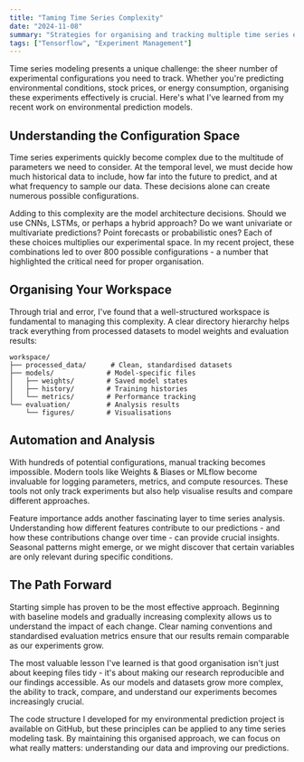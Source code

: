 ```yaml
---
title: "Taming Time Series Complexity"
date: "2024-11-08"
summary: "Strategies for organising and tracking multiple time series experiments"
tags: ["Tensorflow", "Experiment Management"]
---
```


Time series modeling presents a unique challenge: the sheer number of experimental configurations you need to track. Whether you're predicting environmental conditions, stock prices, or energy consumption, organising these experiments effectively is crucial. Here's what I've learned from my recent work on environmental prediction models.

## Understanding the Configuration Space

Time series experiments quickly become complex due to the multitude of parameters we need to consider. At the temporal level, we must decide how much historical data to include, how far into the future to predict, and at what frequency to sample our data. These decisions alone can create numerous possible configurations.

Adding to this complexity are the model architecture decisions. Should we use CNNs, LSTMs, or perhaps a hybrid approach? Do we want univariate or multivariate predictions? Point forecasts or probabilistic ones? Each of these choices multiplies our experimental space. In my recent project, these combinations led to over 800 possible configurations - a number that highlighted the critical need for proper organisation.

## Organising Your Workspace

Through trial and error, I've found that a well-structured workspace is fundamental to managing this complexity. A clear directory hierarchy helps track everything from processed datasets to model weights and evaluation results:

```
workspace/
├── processed_data/      # Clean, standardised datasets
├── models/             # Model-specific files
│   ├── weights/        # Saved model states
│   ├── history/        # Training histories
│   └── metrics/        # Performance tracking
└── evaluation/         # Analysis results
    └── figures/        # Visualisations
```

## Automation and Analysis

With hundreds of potential configurations, manual tracking becomes impossible. Modern tools like Weights & Biases or MLflow become invaluable for logging parameters, metrics, and compute resources. These tools not only track experiments but also help visualise results and compare different approaches.

Feature importance adds another fascinating layer to time series analysis. Understanding how different features contribute to our predictions - and how these contributions change over time - can provide crucial insights. Seasonal patterns might emerge, or we might discover that certain variables are only relevant during specific conditions.

## The Path Forward

Starting simple has proven to be the most effective approach. Beginning with baseline models and gradually increasing complexity allows us to understand the impact of each change. Clear naming conventions and standardised evaluation metrics ensure that our results remain comparable as our experiments grow.

The most valuable lesson I've learned is that good organisation isn't just about keeping files tidy - it's about making our research reproducible and our findings accessible. As our models and datasets grow more complex, the ability to track, compare, and understand our experiments becomes increasingly crucial.

The code structure I developed for my environmental prediction project is available on GitHub, but these principles can be applied to any time series modeling task. By maintaining this organised approach, we can focus on what really matters: understanding our data and improving our predictions.